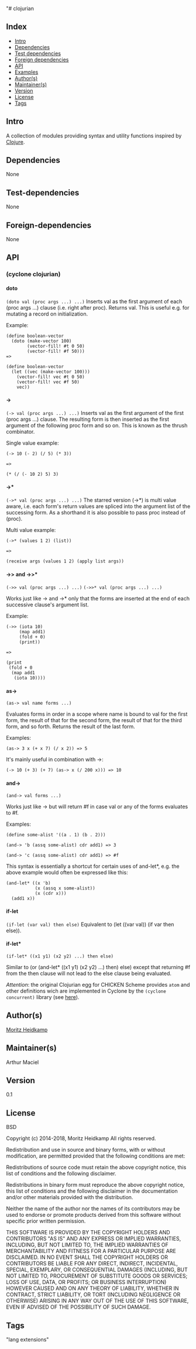 "# clojurian
## Index 
- [Intro](#Intro)
- [Dependencies](#Dependencies)
- [Test dependencies](#Test-dependencies)
- [Foreign dependencies](#Foreign-dependencies)
- [API](#API)
- [Examples](#Examples)
- [Author(s)](#Author(s))
- [Maintainer(s)](#Maintainer(s))
- [Version](#Version) 
- [License](#License) 
- [Tags](#Tags) 

## Intro 
A collection of modules providing syntax and utility functions inspired by [Clojure](https://clojure.com).

## Dependencies 
None

## Test-dependencies 
None

## Foreign-dependencies 
None

## API 

### (cyclone clojurian)

#### doto
`(doto val (proc args ...) ...)` 
Inserts val as the first argument of each (proc args ...) clause (i.e. right after proc). Returns val. This is useful e.g. for mutating a record on initialization.

Example:
```
(define boolean-vector
  (doto (make-vector 100)
        (vector-fill! #t 0 50)
        (vector-fill! #f 50)))
=>

(define boolean-vector
  (let ((vec (make-vector 100)))
    (vector-fill! vec #t 0 50)
    (vector-fill! vec #f 50)
    vec))
```

#### ->
`(-> val (proc args ...) ...)`
Inserts val as the first argument of the first (proc args ...) clause. The resulting form is then inserted as the first argument of the following proc form and so on. This is known as the thrush combinator. 

Single value example:
```
(-> 10 (- 2) (/ 5) (* 3))

=>

(* (/ (- 10 2) 5) 3)
```

#### ->*
`(->* val (proc args ...) ...)`
The starred version (->*) is multi value aware, i.e. each form's return values are spliced into the argument list of the successing form. As a shorthand it is also possible to pass proc instead of (proc).

Multi value example:

```
(->* (values 1 2) (list))

=>

(receive args (values 1 2) (apply list args))
```

#### ->> and ->>*
`(->> val (proc args ...) ...)`
`(->>* val (proc args ...) ...)`

Works just like -> and ->* only that the forms are inserted at the end of each successive clause's argument list.

Example:
```
(->> (iota 10)
     (map add1)
     (fold + 0)
     (print))

=>

(print
 (fold + 0
  (map add1
   (iota 10))))
```

#### as->
`(as-> val name forms ...)`

Evaluates forms in order in a scope where name is bound to val for the first form, the result of that for the second form, the result of that for the third form, and so forth. Returns the result of the last form.

Examples:
```
(as-> 3 x (+ x 7) (/ x 2)) => 5
```
It's mainly useful in combination with ->:
```
(-> 10 (+ 3) (+ 7) (as-> x (/ 200 x))) => 10
```

#### and->
`(and-> val forms ...)`

Works just like -> but will return #f in case val or any of the forms evaluates to #f.

Examples:
```
(define some-alist '((a . 1) (b . 2)))

(and-> 'b (assq some-alist) cdr add1) => 3

(and-> 'c (assq some-alist) cdr add1) => #f
```

This syntax is essentially a shortcut for certain uses of and-let*, e.g. the above example would often be expressed like this:

```
(and-let* ((x 'b)
           (x (assq x some-alist))
           (x (cdr x)))
  (add1 x))
```

#### if-let
`(if-let (var val) then else)`
Equivalent to (let ((var val)) (if var then else)).

#### if-let*
`(if-let* ((x1 y1) (x2 y2) ...) then else)` 

Similar to (or (and-let* ((x1 y1) (x2 y2) ...) then) else) except that returning #f from the then clause will not lead to the else clause being evaluated.

*Attention*: the original Clojurian egg for CHICKEN Scheme provides `atom` and other definitions wich are implemented in Cyclone by the `(cyclone concurrent)` library (see [here](http://justinethier.github.io/cyclone/docs/api/cyclone/concurrent)).

## Author(s)
[Moritz Heidkamp](http://wiki.call-cc.org/users/moritz-heidkamp)

## Maintainer(s) 
Arthur Maciel <arthurmaciel at gmail dot com>

## Version 
0.1

## License 
BSD

Copyright (c) 2014-2018, Moritz Heidkamp
All rights reserved.

Redistribution and use in source and binary forms, with or without
modification, are permitted provided that the following conditions are
met:

Redistributions of source code must retain the above copyright
notice, this list of conditions and the following disclaimer.

Redistributions in binary form must reproduce the above copyright
notice, this list of conditions and the following disclaimer in the
documentation and/or other materials provided with the distribution.

Neither the name of the author nor the names of its contributors may
be used to endorse or promote products derived from this software
without specific prior written permission.

THIS SOFTWARE IS PROVIDED BY THE COPYRIGHT HOLDERS AND CONTRIBUTORS
"AS IS" AND ANY EXPRESS OR IMPLIED WARRANTIES, INCLUDING, BUT NOT
LIMITED TO, THE IMPLIED WARRANTIES OF MERCHANTABILITY AND FITNESS
FOR A PARTICULAR PURPOSE ARE DISCLAIMED. IN NO EVENT SHALL THE
COPYRIGHT HOLDERS OR CONTRIBUTORS BE LIABLE FOR ANY DIRECT,
INDIRECT, INCIDENTAL, SPECIAL, EXEMPLARY, OR CONSEQUENTIAL DAMAGES
(INCLUDING, BUT NOT LIMITED TO, PROCUREMENT OF SUBSTITUTE GOODS OR
SERVICES; LOSS OF USE, DATA, OR PROFITS; OR BUSINESS INTERRUPTION)
HOWEVER CAUSED AND ON ANY THEORY OF LIABILITY, WHETHER IN CONTRACT,
STRICT LIABILITY, OR TORT (INCLUDING NEGLIGENCE OR OTHERWISE)
ARISING IN ANY WAY OUT OF THE USE OF THIS SOFTWARE, EVEN IF ADVISED
OF THE POSSIBILITY OF SUCH DAMAGE.

## Tags 
"lang extensions"
